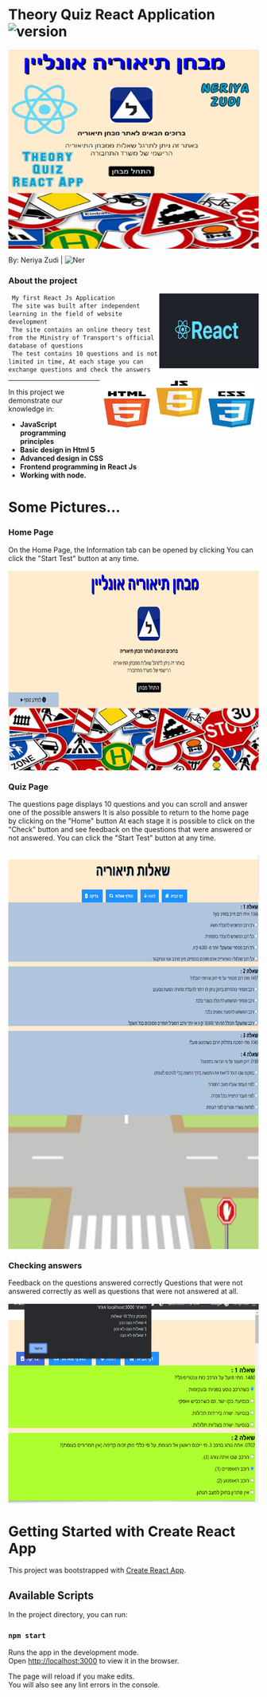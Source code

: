 # Theory Quiz React Application <img src="https://img.shields.io/badge/version-1.0-yellowgreen" alt="version" >

<img src="https://github.com/NeriyaZudi/Theory-Quiz-Recat-App/blob/main/project%20pictures/background.jpg" align="center"
     alt="cover" width="600" height="400">


 By: Neriya Zudi | <img src="https://img.shields.io/badge/Neriya-Programmer-blue" alt="Ner" > 
 
   <h3> About the project </h3>
   <img src="https://github.com/NeriyaZudi/Theory-Quiz-Recat-App/blob/main/project%20pictures/React%20logo.jpg" align="right"
     alt="JAVA logo" width="200" height="150">

     My first React Js Application
     The site was built after independent learning in the field of website development
     The site contains an online theory test from the Ministry of Transport's official database of questions
     The test contains 10 questions and is not limited in time, At each stage you can exchange questions and check the answers
     
   <img src="https://github.com/NeriyaZudi/Theory-Quiz-Recat-App/blob/main/project%20pictures/html-js-css.jpeg" align="right"
     alt="JS logo" width="320" height="98">
  <hr>
    
   In this project we demonstrate our knowledge in:
   * **JavaScript programming principles**
   * **Basic design in Html 5**
   * **Advanced design in CSS**
   * **Frontend programming in React Js**
   * **Working with node.**

# Some Pictures...
<h3> Home Page </h3>
        On the Home Page, the Information tab can be opened by clicking
        You can click the "Start Test" button at any time.<br>  <br> 
 <img src="https://github.com/NeriyaZudi/Theory-Quiz-Recat-App/blob/main/project%20pictures/home%20page.png" align="center" 
      alt="home page"  width="800" height="400"><br>
 <h3> Quiz Page </h3>
       The questions page displays 10 questions and you can scroll and answer one of the possible answers
       It is also possible to return to the home page by clicking on the "Home" button
       At each stage it is possible to click on the "Check" button and see feedback on the questions that were answered or not answered.
        You can click the "Start Test" button at any time.<br>  <br> 
 <img src="https://github.com/NeriyaZudi/Theory-Quiz-Recat-App/blob/main/project%20pictures/questions.png" align="center" 
      alt="home page"  width="800" height="400"><br>
  <img src="https://github.com/NeriyaZudi/Theory-Quiz-Recat-App/blob/main/project%20pictures/questions1.png" align="center" 
      alt="home page"  width="800" height="400"><br>
   <h3> Checking answers </h3>
        Feedback on the questions answered correctly
        Questions that were not answered correctly as well as questions that were not answered at all.<br>  <br> 
 <img src="https://github.com/NeriyaZudi/Theory-Quiz-Recat-App/blob/main/project%20pictures/check.png" align="center" 
      alt="home page"  width="800" height="400"><br>

# Getting Started with Create React App

This project was bootstrapped with [Create React App](https://github.com/facebook/create-react-app).

## Available Scripts

In the project directory, you can run:

### `npm start`

Runs the app in the development mode.\
Open [http://localhost:3000](http://localhost:3000) to view it in the browser.

The page will reload if you make edits.\
You will also see any lint errors in the console.


